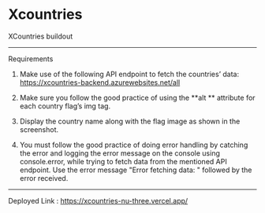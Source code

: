 # Xcountries
XCountries buildout 

---------------
Requirements
1. Make use of the following API endpoint to fetch the countries’ data: https://xcountries-backend.azurewebsites.net/all

2. Make sure you follow the good practice of using the **alt ** attribute for each country flag’s img tag.

3. Display the country name along with the flag image as shown in the screenshot.

4. You must follow the good practice of doing error handling by catching the error and logging the error message on the console using console.error, while trying to fetch data from the mentioned API endpoint. Use the error message "Error fetching data: " followed by the error received.


---------------
Deployed Link : https://xcountries-nu-three.vercel.app/